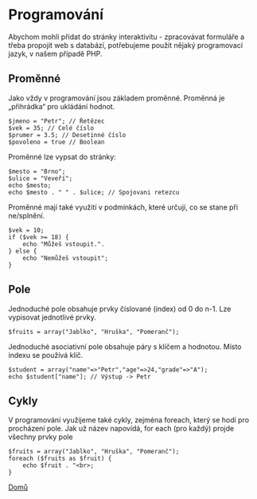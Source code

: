 # Programování

Abychom mohli přidat do stránky interaktivitu - zpracovávat formuláře a třeba propojit web s databází, potřebujeme použít nějaký programovací jazyk, v našem případě PHP.

## Proměnné

Jako vždy v programování jsou základem proměnné. Proměnná je „přihrádka“ pro ukládání hodnot.

    $jmeno = "Petr"; // Řetězec
    $vek = 35; // Celé číslo
    $prumer = 3.5; // Desetinné číslo
    $povoleno = true // Boolean

Proměnné lze vypsat do stránky:

    $mesto = "Brno";
    $ulice = "Veveří";
    echo $mesto;
    echo $mesto . " " . $ulice; // Spojovani retezcu

Proměnné mají také využití v podmínkách, které určují, co se stane při ne/splnění.

    $vek = 10;
    if ($vek >= 18) {
        echo "Můžeš vstoupit.".
    } else {
        echo "Nemůžeš vstoupit";
    }

## Pole

Jednoduché pole obsahuje prvky číslované (index) od 0 do n-1. Lze vypisovat jednotlivé prvky.

    $fruits = array("Jablko", "Hruška", "Pomeranč");

Jednoduché asociativní pole obsahuje páry s klíčem a hodnotou. Místo indexu se používá klíč.

    $student = array("name"=>"Petr","age"=>24,"grade"=>"A");
    echo $student["name"]; // Výstup -> Petr

## Cykly

V programování využijeme také cykly, zejména foreach, který se hodí pro procházení pole. Jak už název napovídá, for each (pro každý) projde všechny prvky pole

    $fruits = array("Jablko", "Hruška", "Pomeranč");
    foreach ($fruits as $fruit) {
        echo $fruit . "<br>;
    }

[Domů](./)